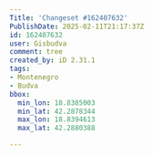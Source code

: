 ```yaml
---
Title: 'Changeset #162407632'
PublishDate: 2025-02-11T21:17:37Z
id: 162407632
user: Gisbudva
comment: tree
created_by: iD 2.31.1
tags:
- Montenegro
- Budva
bbox:
  min_lon: 18.8385003
  min_lat: 42.2878344
  max_lon: 18.8394613
  max_lat: 42.2880388

---
```

